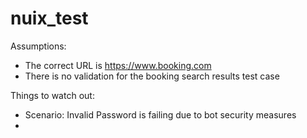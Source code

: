 # nuix_test

Assumptions:
- The correct URL is https://www.booking.com
- There is no validation for the booking search results test case

Things to watch out:
- Scenario: Invalid Password is failing due to bot security measures
- 
